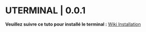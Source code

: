 # UTERMINAL | 0.0.1
**Veuillez suivre ce tuto pour installé le terminal :**
[Wiki Installation](https://github.com/UTrosh/uterminal/blob/help/README.md)
